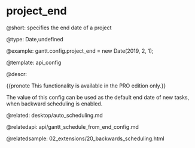 project_end
=============

@short:
	specifies the end date of a project

@type: Date,undefined

@example:
gantt.config.project_end = new Date(2019, 2, 1);

@template:	api_config

@descr:

{{pronote This functionality is available in the PRO edition only.}}

The value of this config can be used as the default end date of new tasks, when backward scheduling is enabled.

@related:
desktop/auto_scheduling.md

@relatedapi:
api/gantt_schedule_from_end_config.md

@relatedsample:
02_extensions/20_backwards_scheduling.html